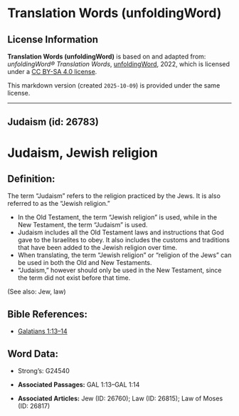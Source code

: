 # Translation Words (unfoldingWord)

## License Information

**Translation Words (unfoldingWord)** is based on and adapted from: _unfoldingWord® Translation Words_, [unfoldingWord](https://unfoldingword.org/utw), 2022, which is licensed under a [CC BY-SA 4.0 license](https://creativecommons.org/licenses/by-sa/4.0/legalcode.en).

This markdown version (created `2025-10-09`) is provided under the same license.



--------------------------------

## Judaism (id: 26783)

Judaism, Jewish religion
========================

Definition:
-----------

The term “Judaism” refers to the religion practiced by the Jews. It is also referred to as the “Jewish religion.”

* In the Old Testament, the term “Jewish religion” is used, while in the New Testament, the term “Judaism” is used.
* Judaism includes all the Old Testament laws and instructions that God gave to the Israelites to obey. It also includes the customs and traditions that have been added to the Jewish religion over time.
* When translating, the term “Jewish religion” or “religion of the Jews” can be used in both the Old and New Testaments.
* “Judaism,” however should only be used in the New Testament, since the term did not exist before that time.

(See also: Jew, law)

Bible References:
-----------------

* [Galatians 1:13–14](https://ref.ly/Gal1:13-Gal1:14)

Word Data:
----------

* Strong’s: G24540

* **Associated Passages:** GAL 1:13–GAL 1:14
* **Associated Articles:** Jew (ID: 26760); Law (ID: 26815); Law of Moses (ID: 26817)

